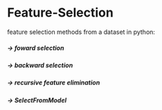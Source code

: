 # Feature-Selection
feature selection methods from a dataset in python:

##### -> foward selection 
##### -> backward selection
##### -> recursive feature elimination
##### -> SelectFromModel

